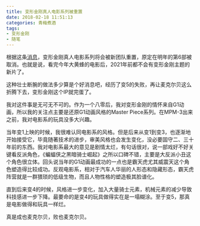 ```yaml
---
title: 变形金刚真人电影系列被重置
date: 2018-02-18 11:51:13
categories: 青梅煮酒
tags:
- 变形金刚
- 随笔
---
```

根据这条[消息](http://news.tfw2005.com/2018/02/16/transformers-cinematic-universe-current-movie-series-rebooted-358641)，变形金刚真人电影系列将会被新团队重置，原定在明年的第6部被取消。也就是说，看完今年大黄蜂的电影后，2021年前都不会有变形金刚主题的新片了。

这种壮士断腕的做法多少算是个好消息吧，经历了变5的失败，再让麦克尔贝这么折腾下去，变形金刚这个IP就完蛋了。

我对这件事是无可无不可的。作为一个八零后，我对变形金刚的情怀来自G1动画，所以我的关注点主要是还原G1动画风格的Master Piece系列。在MPM-3出来之前，我对电影系的玩具没多大兴趣。

当年变1上映的时候，我很难认同电影系的风格。但是后来从变1到变3，也逐渐地开始接受它，毕竟随著技术的进步，审美风格也会发生变化，没必要固守二、三十年前的东西。我对电影系最大的意见是剧情太烂，有句话很对，说一部戏好不好关键看反派角色，《蝙蝠侠之黑暗骑士崛起》之所以口碑不错，主要是大反派小丑这个角色很立体。回头说当年的G1动画最成功的一点也是霸天虎尤其威震天这个角色塑造得比较成功。反观电影系，相对于汽车人华丽的人形态和隐藏形态，霸天虎阵营就是一群猥琐的低级生物，而且人物性格的塑造极其脸谱化。

直到后来变4的时候，风格进一步变化，加入大量骑士元素，机械元素的减少导致科技感进一步下降。最要命的是变4的玩具做得实在是一塌糊涂。至于变5，那真是电影做得和玩具一样烂。

真是成也麦克尔贝，败也麦克尔贝。



